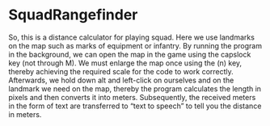 # SquadRangefinder
 
So, this is a distance calculator for playing squad. Here we use landmarks on the map such as marks of equipment or infantry. By running the program in the background, we can open the map in the game using the capslock key (not through M). We must enlarge the map once using the (n) key, thereby achieving the required scale for the code to work correctly. Afterwards, we hold down alt and left-click on ourselves and on the landmark we need on the map, thereby the program calculates the length in pixels and then converts it into meters. Subsequently, the received meters in the form of text are transferred to “text to speech” to tell you the distance in meters.
